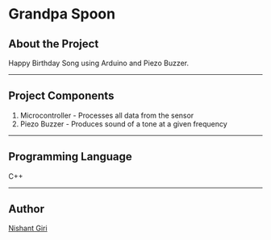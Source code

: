# Grandpa Spoon

## About the Project

Happy Birthday Song using Arduino and Piezo Buzzer.

---

## Project Components

1. Microcontroller - Processes all data from the sensor
2. Piezo Buzzer - Produces sound of a tone at a given frequency

---

## Programming Language

C++

---

## Author

[Nishant Giri](https://github.com/nishant-giri "View Profile")